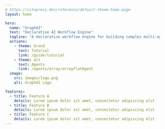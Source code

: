 ```yaml
---
# https://vitepress.dev/reference/default-theme-home-page
layout: home

hero:
  name: "GraphAI"
  text: "Declarative AI Workflow Engine"
  tagline: "A declarative workflow engine for building complex multi-agent AI systems using data flow graphs."
  actions:
    - theme: brand
      text: Tutorial
      link: /guide/tutorial
    - theme: alt
      text: Agents
      link: /agents/array/arrayFlatAgent
  image:
    src: images/logo.png
    alt: GraphAI Logo

features:
  - title: Feature A
    details: Lorem ipsum dolor sit amet, consectetur adipiscing elit
  - title: Feature B
    details: Lorem ipsum dolor sit amet, consectetur adipiscing elit
  - title: Feature C
    details: Lorem ipsum dolor sit amet, consectetur adipiscing elit
---
```

